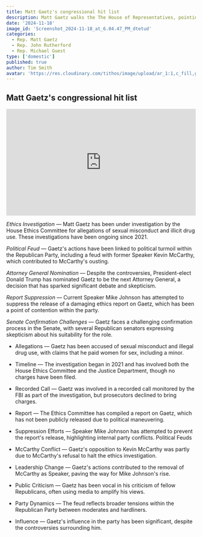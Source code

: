 ```yaml
---
title: Matt Gaetz's congressional hit list
description: Matt Gaetz walks the The House of Representatives, pointing out corrupt Representatives.  Most are Rrepublican...
date: '2024-11-18'
image_id: 'Screenshot_2024-11-18_at_6.04.47_PM_dtetud'
categories:
  - Rep. Matt Gaetz
  - Rep. John Rutherford
  - Rep. Michael Guest
type: ['domestic']
published: true
author: Tim Smith
avatar: 'https://res.cloudinary.com/tithos/image/upload/ar_1:1,c_fill,g_auto,q_auto:eco,r_max,w_100/v1703907649/me_f8wxaa.avif'
---
```


<script>
  import { ExternalLink } from '../lib';
  import { CldImage } from 'svelte-cloudinary';
</script>

<CldImage
  width='100%'
  src='Screenshot_2024-11-18_at_6.04.47_PM_dtetud'
  alt='Matt Gaetzs congressional hit list'
  aspect-ratio='16:9'
/>

## Matt Gaetz's congressional hit list

<iframe width="100%" style="aspect-ratio: 16 / 9" src="https://www.youtube.com/embed/4aNmYCJGvw4?si=fbShNfKuTyNNsCsp" title="YouTube video player" frameborder="0" allow="accelerometer; autoplay; clipboard-write; encrypted-media; gyroscope; picture-in-picture; web-share" referrerpolicy="strict-origin-when-cross-origin" allowfullscreen></iframe>

_Ethics Investigation_ — Matt Gaetz has been under investigation by the House Ethics Committee for allegations of sexual misconduct and illicit drug use. These investigations have been ongoing since 2021.

_Political Feud_ — Gaetz's actions have been linked to political turmoil within the Republican Party, including a feud with former Speaker Kevin McCarthy, which contributed to McCarthy's ousting.

<CldImage
  width='100%'
  src='Screenshot_2024-11-18_at_6.12.13_PM_qy4n3w'
  alt='Rep. Michael Guest'
  aspect-ratio='16:9'
/>

_Attorney General Nomination_ — Despite the controversies, President-elect Donald Trump has nominated Gaetz to be the next Attorney General, a decision that has sparked significant debate and skepticism.

_Report Suppression_ — Current Speaker Mike Johnson has attempted to suppress the release of a damaging ethics report on Gaetz, which has been a point of contention within the party.

_Senate Confirmation Challenges_ — Gaetz faces a challenging confirmation process in the Senate, with several Republican senators expressing skepticism about his suitability for the role.

- Allegations — Gaetz has been accused of sexual misconduct and illegal drug use, with claims that he paid women for sex, including a minor.
- Timeline — The investigation began in 2021 and has involved both the House Ethics Committee and the Justice Department, though no charges have been filed.
- Recorded Call — Gaetz was involved in a recorded call monitored by the FBI as part of the investigation, but prosecutors declined to bring charges.
- Report — The Ethics Committee has compiled a report on Gaetz, which has not been publicly released due to political maneuvering.
- Suppression Efforts — Speaker Mike Johnson has attempted to prevent the report's release, highlighting internal party conflicts.
  Political Feuds

- McCarthy Conflict — Gaetz's opposition to Kevin McCarthy was partly due to McCarthy's refusal to halt the ethics investigation.
- Leadership Change — Gaetz's actions contributed to the removal of McCarthy as Speaker, paving the way for Mike Johnson's rise.
- Public Criticism — Gaetz has been vocal in his criticism of fellow Republicans, often using media to amplify his views.
- Party Dynamics — The feud reflects broader tensions within the Republican Party between moderates and hardliners.
- Influence — Gaetz's influence in the party has been significant, despite the controversies surrounding him.
